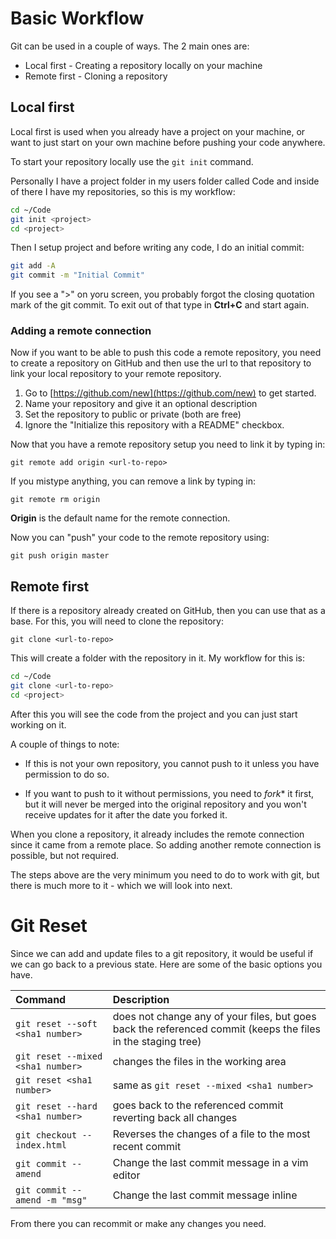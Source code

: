 # Basic Workflow

Git can be used in a couple of ways. The 2 main ones are:

* Local first - Creating a repository locally on your machine
* Remote first - Cloning a repository

## Local first 

Local first is used when you already have a project on your machine, or want to just start on your own machine before pushing your code anywhere.

To start your repository locally use the `git init` command.

Personally I have a project folder in my users folder called Code and inside of there I have my repositories, so this is my workflow:

``` bash
cd ~/Code
git init <project>
cd <project>
```

Then I setup project and before writing any code, I do an initial commit:

``` bash
git add -A
git commit -m "Initial Commit"
```

If you see a ">" on yoru screen, you probably forgot the closing quotation mark of the git commit. To exit out of that type in **Ctrl+C** and start again.

### Adding a remote connection

Now if you want to be able to push this code a remote repository, you need to create a repository on GitHub and then use the url to that repository to link your local repository to your remote repository.

1. Go to [https://github.com/new](https://github.com/new) to get started.
2. Name your repository and give it an optional description
3. Set the repository to public or private (both are free)
4. Ignore the "Initialize this repository with a README" checkbox.

Now that you have a remote repository setup you need to link it by typing in:

```
git remote add origin <url-to-repo>
```

If you mistype anything, you can remove a link by typing in:

```
git remote rm origin
```

**Origin** is the default name for the remote connection.

Now you can "push" your code to the remote repository using:

```
git push origin master
```

## Remote first

If there is a repository already created on GitHub, then you can use that as a base. For this, you will need to clone the repository:

```
git clone <url-to-repo>
```

This will create a folder with the repository in it. My workflow for this is:

``` bash
cd ~/Code
git clone <url-to-repo>
cd <project>
```

After this you will see the code from the project and you can just start working on it.

A couple of things to note:

* If this is not your own repository, you cannot push to it unless you have permission to do so.

* If you want to push to it without permissions, you need to *fork** it first, but it will never be merged into the original repository and you won't receive updates for it after the date you forked it.

When you clone a repository, it already includes the remote connection since it came from a remote place. So adding another remote connection is possible, but not required.

The steps above are the very minimum you need to do to work with git, but there is much more to it - which we will look into next.

# Git Reset

Since we can add and update files to a git repository, it would be useful if we can go back to a previous state. Here are some of the basic options you have.

| Command | Description |
| :--- |  :--- |
| `git reset --soft <sha1 number>` | does not change any of your files, but goes back the referenced commit (keeps the files in the staging tree) |
| `git reset --mixed <sha1 number>` | changes the files in the working area |
| `git reset <sha1 number>` | same as `git reset --mixed <sha1 number>` |
| `git reset --hard <sha1 number>` | goes back to the referenced commit reverting back all changes |
| `git checkout -- index.html` | Reverses the changes of a file to the most recent commit |
| `git commit --amend` | Change the last commit message in a vim editor |
| `git commit --amend -m "msg"` | Change the last commit message inline |

From there you can recommit or make any changes you need.